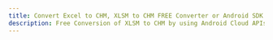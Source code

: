 ---title: Convert Excel to CHM, XLSM to CHM FREE Converter or Android SDKdescription: Free Conversion of XLSM to CHM by using Android Cloud APIs & SDKs. Also Create, Edit & Render Microsoft Excel, CSV and SpreadsheetML worksheets or spreadsheet in the Cloud.---
